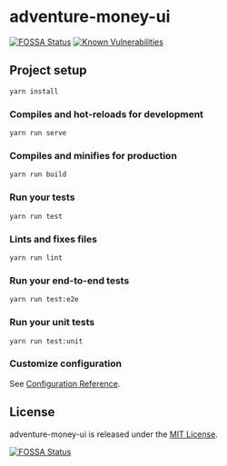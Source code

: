 # adventure-money-ui
[![FOSSA Status](https://app.fossa.com/api/projects/git%2Bgithub.com%2Fyetti%2Fadventure-money-ui.svg?type=shield)](https://app.fossa.com/projects/git%2Bgithub.com%2Fyetti%2Fadventure-money-ui?ref=badge_shield) [![Known Vulnerabilities](https://snyk.io//test/github/yetti/adventure-money-ui/badge.svg?targetFile=package.json)](https://snyk.io//test/github/yetti/adventure-money-ui?targetFile=package.json)

## Project setup
```
yarn install
```

### Compiles and hot-reloads for development
```
yarn run serve
```

### Compiles and minifies for production
```
yarn run build
```

### Run your tests
```
yarn run test
```

### Lints and fixes files
```
yarn run lint
```

### Run your end-to-end tests
```
yarn run test:e2e
```

### Run your unit tests
```
yarn run test:unit
```

### Customize configuration
See [Configuration Reference](https://cli.vuejs.org/config/).

## License

adventure-money-ui is released under the [MIT License](https://opensource.org/licenses/MIT).

[![FOSSA Status](https://app.fossa.com/api/projects/git%2Bgithub.com%2Fyetti%2Fadventure-money-ui.svg?type=large)](https://app.fossa.com/projects/git%2Bgithub.com%2Fyetti%2Fadventure-money-ui?ref=badge_large)

